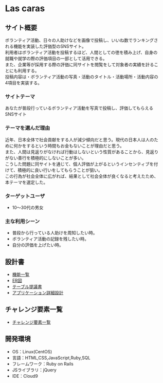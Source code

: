 # Las caras

## サイト概要
ボランティア活動、日々の人助けなどを画像で投稿し、いいね数でランキングされる機能を実装した評価型のSNSサイト。<br>
利用者はボランティア活動を投稿するほど、人間としての徳を積み上げ、自身の就職や就学の際の評価項目の一部として活用できる。<br>
また、企業等が採用する際の評価に同サイトを閲覧をして対象者の実績を計ることにも利用する。<br>
投稿内容は・ボランティア活動の写真・活動のタイトル・活動場所・活動内容の4項目を実装する。


### サイトテーマ
あなたが普段行っているボランティア活動を写真で投稿し、評価してもらえるSNSサイト


### テーマを選んだ理由
近年、日本全体で社会貢献をする人が減少傾向だと思う。現代の日本人は人のために何かをするという時間もお金もないことが理由だと思う。<br>
また、人間は見返りがなければ行動はしないという性質があることから、見返りがない善行を積極的にしないことが多い。<br>
こうした問題に同サイトを通じて、個人評価が上がるというインセンティブを付けて、積極的に良い行いをしてもらうことが狙い。<br>
この行為が社会全体に広がれば、結果として社会全体が良くなると考えたため、本テーマを選定した。<br>



### ターゲットユーザ
- 10～30代の男女

### 主な利用シーン
- 普段から行っている人助けを周知したい時。<br>
- ボランティア活動の記録を残したい時。<br>
- 自分の評価を上げたい時。<br>


## 設計書
- [機能一覧](https://docs.google.com/spreadsheets/d/143FKEOayKwbgFH4eo-QM1MxnqwlFaJ8s6Aygbo_jb9s/edit?usp=sharing)
- [ER図](https://drive.google.com/file/d/1b_XnAFjZHtk8zzkqKJw0STK_aI9nOmQ_/view?usp=sharing)
- [テーブル提議書](https://docs.google.com/spreadsheets/d/1sTarjJ-hYvG0PuI95t2Er846XAaDdg3SxG2B04SQ4lM/edit?usp=sharing)
- [アプリケーション詳細設計](https://docs.google.com/spreadsheets/d/1EjtN_5u7oa620N1IUwcPljBqSL8628d7EJhcuMSO3S8/edit?usp=sharing)

## チャレンジ要素一覧
- [チャレンジ要素一覧](https://docs.google.com/spreadsheets/d/1LqZ4NpbXIp-19QHiEymqfhoHZ8IcXyYLEql4MtsnxYk/edit?usp=sharing)

## 開発環境
- OS：Linux(CentOS)
- 言語：HTML,CSS,JavaScript,Ruby,SQL
- フレームワーク：Ruby on Rails
- JSライブラリ：jQuery
- IDE：Cloud9
